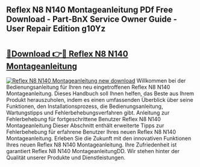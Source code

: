 ## Reflex N8 N140 Montageanleitung PDf Free Download - Part-BnX Service Owner Guide - User Repair Edition g10Yz

# <h2><a href="http://df6icl.blite.top/?on=Reflex+N8+N140+Montageanleitung">🔗Download 👉🔴 Reflex N8 N140 Montageanleitung</a></h2>

[![Reflex N8 N140 Montageanleitung new download](https://i.imgur.com/lujVjoI.png)](http://df6icl.blite.top/?on=Reflex+N8+N140+Montageanleitung)
Willkommen bei der Bedienungsanleitung für Ihren neu eingetroffenen Reflex N8 N140 Montageanleitung. Dieses Handbuch soll Ihnen helfen, das Beste aus Ihrem Produkt herauszuholen, indem es einen umfassenden Überblick über seine Funktionen, den Installationsprozess, die Bedienungsanleitung, Wartungstipps und Fehlerbehebungsverfahren gibt. Anleitung zur Fehlerbehebung für fortgeschrittene Benutzer Reflex N8 N140 Montageanleitung Dieser Abschnitt enthält erweiterte Tipps zur Fehlerbehebung für erfahrene Benutzer Ihres neuen Reflex N8 N140 Montageanleitung. Erleben Sie die Zukunft mit den innovativen Funktionen Ihres neuen Reflex N8 N140 Montageanleitung. Ihre Zufriedenheit ist garantiert Reflex N8 N140 MontageanleitungDD. Wir stehen hinter der Qualität unserer Produkte und Dienstleistungen.

